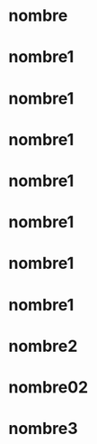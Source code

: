 # nombre
# nombre1
# nombre1
# nombre1
# nombre1
# nombre1
# nombre1
# nombre1
# nombre2
# nombre02
# nombre3
